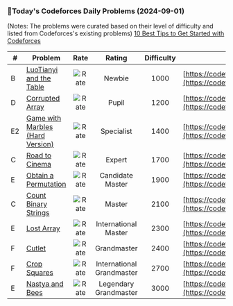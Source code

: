 ### 🌟Today's Codeforces Daily Problems (2024-09-01)
(Notes: The problems were curated based on their level of difficulty and listed from Codeforces's existing problems)
[10 Best Tips to Get Started with Codeforces](https://github.com/ika9810/Codeforces-Daily-Problems/blob/main/10%20Best%20Tips%20to%20Get%20Started%20with%20Codeforces.md)

| # | Problem | Rate| Rating | Difficulty | Contest |
|---| ----- | :--------: | :----------: | :----------: | ---------- |
|B|[LuoTianyi and the Table](https://codeforces.com/contest/1825/problem/B)|![Rate](https://img.shields.io/badge/Newbie-1000-lightgrey)|Newbie|1000|[https://codeforces.com/contest/1825](https://codeforces.com/contest/1825)|
|D|[Corrupted Array](https://codeforces.com/contest/1512/problem/D)|![Rate](https://img.shields.io/badge/Pupil-1200-brightgreen)|Pupil|1200|[https://codeforces.com/contest/1512](https://codeforces.com/contest/1512)|
|E2|[Game with Marbles (Hard Version)](https://codeforces.com/contest/1914/problem/E2)|![Rate](https://img.shields.io/badge/Specialist-1400-9cf)|Specialist|1400|[https://codeforces.com/contest/1914](https://codeforces.com/contest/1914)|
|C|[Road to Cinema](https://codeforces.com/contest/729/problem/C)|![Rate](https://img.shields.io/badge/Expert-1700-blue)|Expert|1700|[https://codeforces.com/contest/729](https://codeforces.com/contest/729)|
|E|[Obtain a Permutation](https://codeforces.com/contest/1294/problem/E)|![Rate](https://img.shields.io/badge/Candidate%20Master-1900-blueviolet)|Candidate Master|1900|[https://codeforces.com/contest/1294](https://codeforces.com/contest/1294)|
|C|[Count Binary Strings](https://codeforces.com/contest/1767/problem/C)|![Rate](https://img.shields.io/badge/Master-2100-orange)|Master|2100|[https://codeforces.com/contest/1767](https://codeforces.com/contest/1767)|
|E|[Lost Array](https://codeforces.com/contest/1534/problem/E)|![Rate](https://img.shields.io/badge/International%20Master-2300-orange)|International Master|2300|[https://codeforces.com/contest/1534](https://codeforces.com/contest/1534)|
|F|[Cutlet](https://codeforces.com/contest/939/problem/F)|![Rate](https://img.shields.io/badge/Grandmaster-2400-red)|Grandmaster|2400|[https://codeforces.com/contest/939](https://codeforces.com/contest/939)|
|F|[Crop Squares](https://codeforces.com/contest/1715/problem/F)|![Rate](https://img.shields.io/badge/International%20Grandmaster-2700-red)|International Grandmaster|2700|[https://codeforces.com/contest/1715](https://codeforces.com/contest/1715)|
|E|[Nastya and Bees](https://codeforces.com/contest/1340/problem/E)|![Rate](https://img.shields.io/badge/Legendary%20Grandmaster-3000-red)|Legendary Grandmaster|3000|[https://codeforces.com/contest/1340](https://codeforces.com/contest/1340)|
